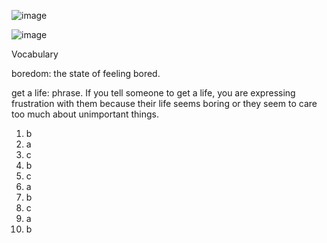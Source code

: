 ![image](https://github.com/jeuneseven/ReadingNotes/assets/8426758/df4ca454-9873-4d53-ab05-1e5c3b58f6c3)

![image](https://github.com/jeuneseven/ReadingNotes/assets/8426758/cd63ee52-ed80-46f6-96e9-171b69b60480)

Vocabulary

boredom: the state of feeling bored.

get a life: phrase. If you tell someone to get a life, you are expressing frustration with them because their life seems boring or they seem to care too much about unimportant things.

1. b
2. a
3. c
4. b
5. c
6. a
7. b
8. c
9. a
10. b

